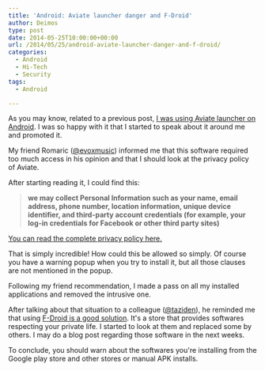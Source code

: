 ```yaml
---
title: 'Android: Aviate launcher danger and F-Droid'
author: Deimos
type: post
date: 2014-05-25T10:00:00+00:00
url: /2014/05/25/android-aviate-launcher-danger-and-f-droid/
categories:
  - Android
  - Hi-Tech
  - Security
tags:
  - Android

---
```


As you may know, related to a previous post, [I was using Aviate launcher on Android](http://blog.deimos.fr/2014/04/13/android-aviate-cover-epic-win/). I was so happy with it that I started to speak about it around me and promoted it.

My friend Romaric ([@evoxmusic](https://twitter.com/evoxmusic)) informed me that this software required too much access in his opinion and that I should look at the privacy policy of Aviate.
  
After starting reading it, I could find this:

> **we may collect Personal Information such as your name, email address, phone number, location information, unique device identifier, and third-party account credentials (for example, your log-in credentials for Facebook or other third party sites)**

[You can read the complete privacy policy here.](http://support.getaviate.com/hc/en-us/articles/200503828-Privacy-Policy)
  
That is simply incredible! How could this be allowed so simply. Of course you have a warning popup when you try to install it, but all those clauses are not mentioned in the popup.

Following my friend recommendation, I made a pass on all my installed applications and removed the intrusive one.

After talking about that situation to a colleague ([@taziden](https://twitter.com/taziden)), he reminded me that using [F-Droid is a good solution](https://f-droid.org/). It's a store that provides softwares respecting your private life. I started to look at them and replaced some by others. I may do a blog post regarding those software in the next weeks.

To conclude, you should warn about the softwares you're installing from the Google play store and other stores or manual APK installs.